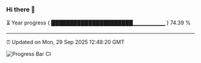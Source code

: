 ### Hi there 👋

⏳ Year progress { ██████████████████████▁▁▁▁▁▁▁▁ } 74.39 %

---

⏰ Updated on Mon, 29 Sep 2025 12:48:20 GMT

![Progress Bar CI](https://github.com/liununu/liununu/workflows/Progress%20Bar%20CI/badge.svg)
